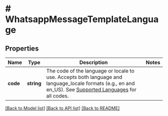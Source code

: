 # # WhatsappMessageTemplateLanguage

## Properties

Name | Type | Description | Notes
------------ | ------------- | ------------- | -------------
**code** | **string** | The code of the language or locale to use. Accepts both language and language_locale formats (e.g., en and en_US). See [Supported Languages](https://developers.facebook.com/docs/whatsapp/api/messages/message-templates#supported-languages-) for all codes. |

[[Back to Model list]](../../README.md#models) [[Back to API list]](../../README.md#endpoints) [[Back to README]](../../README.md)
